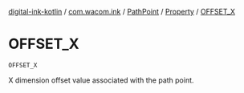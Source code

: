 [digital-ink-kotlin](../../../index.md) / [com.wacom.ink](../../index.md) / [PathPoint](../index.md) / [Property](index.md) / [OFFSET_X](./-o-f-f-s-e-t_-x.md)

# OFFSET_X

`OFFSET_X`

X dimension offset value associated with the path point.

